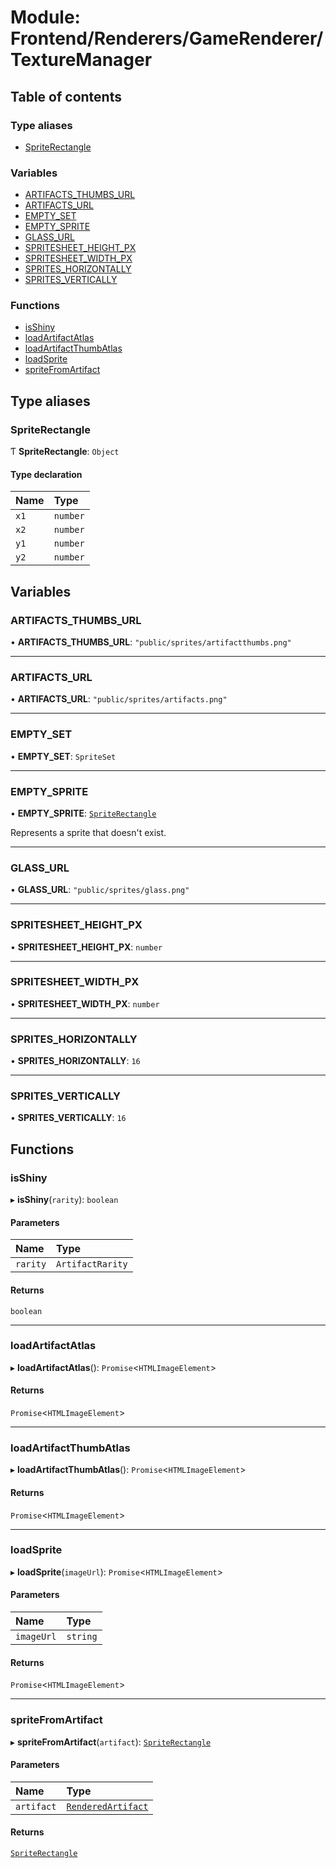 # Module: Frontend/Renderers/GameRenderer/TextureManager

## Table of contents

### Type aliases

- [SpriteRectangle](Frontend_Renderers_GameRenderer_TextureManager.md#spriterectangle)

### Variables

- [ARTIFACTS_THUMBS_URL](Frontend_Renderers_GameRenderer_TextureManager.md#artifacts_thumbs_url)
- [ARTIFACTS_URL](Frontend_Renderers_GameRenderer_TextureManager.md#artifacts_url)
- [EMPTY_SET](Frontend_Renderers_GameRenderer_TextureManager.md#empty_set)
- [EMPTY_SPRITE](Frontend_Renderers_GameRenderer_TextureManager.md#empty_sprite)
- [GLASS_URL](Frontend_Renderers_GameRenderer_TextureManager.md#glass_url)
- [SPRITESHEET_HEIGHT_PX](Frontend_Renderers_GameRenderer_TextureManager.md#spritesheet_height_px)
- [SPRITESHEET_WIDTH_PX](Frontend_Renderers_GameRenderer_TextureManager.md#spritesheet_width_px)
- [SPRITES_HORIZONTALLY](Frontend_Renderers_GameRenderer_TextureManager.md#sprites_horizontally)
- [SPRITES_VERTICALLY](Frontend_Renderers_GameRenderer_TextureManager.md#sprites_vertically)

### Functions

- [isShiny](Frontend_Renderers_GameRenderer_TextureManager.md#isshiny)
- [loadArtifactAtlas](Frontend_Renderers_GameRenderer_TextureManager.md#loadartifactatlas)
- [loadArtifactThumbAtlas](Frontend_Renderers_GameRenderer_TextureManager.md#loadartifactthumbatlas)
- [loadSprite](Frontend_Renderers_GameRenderer_TextureManager.md#loadsprite)
- [spriteFromArtifact](Frontend_Renderers_GameRenderer_TextureManager.md#spritefromartifact)

## Type aliases

### SpriteRectangle

Ƭ **SpriteRectangle**: `Object`

#### Type declaration

| Name | Type     |
| :--- | :------- |
| `x1` | `number` |
| `x2` | `number` |
| `y1` | `number` |
| `y2` | `number` |

## Variables

### ARTIFACTS_THUMBS_URL

• **ARTIFACTS_THUMBS_URL**: `"public/sprites/artifactthumbs.png"`

---

### ARTIFACTS_URL

• **ARTIFACTS_URL**: `"public/sprites/artifacts.png"`

---

### EMPTY_SET

• **EMPTY_SET**: `SpriteSet`

---

### EMPTY_SPRITE

• **EMPTY_SPRITE**: [`SpriteRectangle`](Frontend_Renderers_GameRenderer_TextureManager.md#spriterectangle)

Represents a sprite that doesn't exist.

---

### GLASS_URL

• **GLASS_URL**: `"public/sprites/glass.png"`

---

### SPRITESHEET_HEIGHT_PX

• **SPRITESHEET_HEIGHT_PX**: `number`

---

### SPRITESHEET_WIDTH_PX

• **SPRITESHEET_WIDTH_PX**: `number`

---

### SPRITES_HORIZONTALLY

• **SPRITES_HORIZONTALLY**: `16`

---

### SPRITES_VERTICALLY

• **SPRITES_VERTICALLY**: `16`

## Functions

### isShiny

▸ **isShiny**(`rarity`): `boolean`

#### Parameters

| Name     | Type             |
| :------- | :--------------- |
| `rarity` | `ArtifactRarity` |

#### Returns

`boolean`

---

### loadArtifactAtlas

▸ **loadArtifactAtlas**(): `Promise`<`HTMLImageElement`\>

#### Returns

`Promise`<`HTMLImageElement`\>

---

### loadArtifactThumbAtlas

▸ **loadArtifactThumbAtlas**(): `Promise`<`HTMLImageElement`\>

#### Returns

`Promise`<`HTMLImageElement`\>

---

### loadSprite

▸ **loadSprite**(`imageUrl`): `Promise`<`HTMLImageElement`\>

#### Parameters

| Name       | Type     |
| :--------- | :------- |
| `imageUrl` | `string` |

#### Returns

`Promise`<`HTMLImageElement`\>

---

### spriteFromArtifact

▸ **spriteFromArtifact**(`artifact`): [`SpriteRectangle`](Frontend_Renderers_GameRenderer_TextureManager.md#spriterectangle)

#### Parameters

| Name       | Type                                                                                    |
| :--------- | :-------------------------------------------------------------------------------------- |
| `artifact` | [`RenderedArtifact`](../interfaces/Backend_GameLogic_ArtifactUtils.RenderedArtifact.md) |

#### Returns

[`SpriteRectangle`](Frontend_Renderers_GameRenderer_TextureManager.md#spriterectangle)

